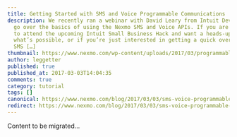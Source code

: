 ```yaml
---
title: Getting Started with SMS and Voice Programmable Communications
description: We recently ran a webinar with David Leary from Intuit Developer to
  go over the basics of using the Nexmo SMS and Voice APIs. If you are planning
  to attend the upcoming Intuit Small Business Hack and want a heads-up of
  what’s possible, or if you’re just interested in getting a quick overview of
  SMS […]
thumbnail: https://www.nexmo.com/wp-content/uploads/2017/03/programmable-sms-and-voice.png
author: leggetter
published: true
published_at: 2017-03-03T14:04:35
comments: true
category: tutorial
tags: []
canonical: https://www.nexmo.com/blog/2017/03/03/sms-voice-programmable-communications-dr
redirect: https://www.nexmo.com/blog/2017/03/03/sms-voice-programmable-communications-dr
---
```

Content to be migrated...